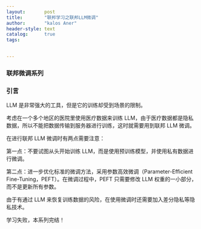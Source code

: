 ```yaml
---
layout:       post
title:        "联邦学习之联邦LLM微调"
author:       "kalos Aner"
header-style: text
catalog:      true
tags:
    

---
```


### 联邦微调系列



### 引言

LLM 是非常强大的工具，但是它的训练却受到场景的限制。

考虑在一个多个地区的医院里使用医疗数据来训练 LLM，由于医疗数据都是隐私数据，所以不能把数据传输到服务器进行训练，这时就需要用到联邦 LLM 微调。

在进行联邦 LLM 微调时有两点需要注意：

第一点：不要试图从头开始训练 LLM，而是使用预训练模型，并使用私有数据进行微调。

第二点：进一步优化标准的微调方法，采用参数高效微调（Parameter-Efficient Fine-Tuning，PEFT）。在微调过程中，PEFT 只需要修改 LLM 权重的一小部分，而不是更新所有参数。

由于有通过 LLM 来恢复训练数据的风险，在使用微调时还需要加入差分隐私等隐私技术。



学习失败，本系列完结！
